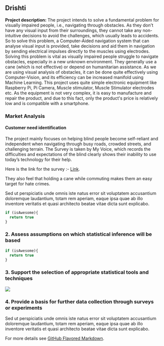 ## Drishti

**Project description:** The project intends to solve a fundamental problem for visually impaired people, i.e., navigating through obstacles. As they don't have any visual input from their surroundings, they cannot take any non-intuitive decisions to avoid the challenges, which usually leads to accidents. So to solve this problem, a Computer-Aided navigation system that can analyse visual input is provided, take decisions and aid them in navigation by sending electrical impulses directly to the muscles using electrodes. Solving this problem is vital as visually impaired people struggle to navigate obstacles, especially in a new unknown environment. They generally use a cane (which is not effective) or depend on humanitarian assistance. As we are using visual analysis of obstacles, it can be done quite effectively using Computer-Vision, and its efficiency can be increased manifold using Machine Learning. This project uses quite simple electronic equipment like Raspberry Pi, Pi Camera, Muscle stimulator, Muscle Stimulator electrodes etc. As the equipment is not very complex, it is easy to manufacture and repair the product, and due to this fact, only the product's price is relatively low and is compatible with a smartphone.

### Market Analysis

#### Customer need identification

The project mainly focuses on helping blind people become self-reliant and independent when navigating through busy roads, crowded streets, and challenging terrain. The Survey is taken by My Voice, which records the difficulties and expectations of the blind clearly shows their inability to use today’s technology for their help.

Here is the link for the survey :- [Link](https://drive.google.com/open?id=1235zr3qG1PiDtsmFYt6XBmP0tAwXl1tD).

They also feel that holding a cane while commuting makes them an easy target for hate crimes.


Sed ut perspiciatis unde omnis iste natus error sit voluptatem accusantium doloremque laudantium, totam rem aperiam, eaque ipsa quae ab illo inventore veritatis et quasi architecto beatae vitae dicta sunt explicabo. 

```javascript
if (isAwesome){
  return true
}
```

### 2. Assess assumptions on which statistical inference will be based

```javascript
if (isAwesome){
  return true
}
```

### 3. Support the selection of appropriate statistical tools and techniques

<img src="images/dummy_thumbnail.jpg?raw=true"/>

### 4. Provide a basis for further data collection through surveys or experiments

Sed ut perspiciatis unde omnis iste natus error sit voluptatem accusantium doloremque laudantium, totam rem aperiam, eaque ipsa quae ab illo inventore veritatis et quasi architecto beatae vitae dicta sunt explicabo. 

For more details see [GitHub Flavored Markdown](https://guides.github.com/features/mastering-markdown/).

